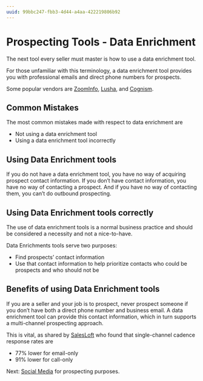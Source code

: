 ```yaml
---
uuid: 99bbc247-fbb3-4d44-a4aa-422219806b92
---
```


# Prospecting Tools - Data Enrichment

The next tool every seller must master is how to use a data enrichment tool.

For those unfamiliar with this terminology, a data enrichment tool provides you with professional emails and direct phone numbers for prospects.

Some popular vendors are [ZoomInfo](https://www.zoominfo.com), [Lusha](https://www.lusha.com), and [Cognism](https://www.cognism.com).

## Common Mistakes

The most common mistakes made with respect to data enrichment are

* Not using a data enrichment tool
* Using a data enrichment tool incorrectly

## Using Data Enrichment tools

If you do not have a data enrichment tool, you have no way of acquiring prospect contact information. If you don’t have contact information, you have no way of contacting a prospect. And if you have no way of contacting them, you can’t do outbound prospecting.

## Using Data Enrichment tools correctly

The use of data enrichment tools is a normal business practice and should be considered a necessity and not a nice-to-have.

Data Enrichments tools serve two purposes:

* Find prospects’ contact information
* Use that contact information to help prioritize contacts who could be prospects and who should not be

## Benefits of using Data Enrichment tools

If you are a seller and your job is to prospect, never prospect someone if you don’t have both a direct phone number and business email.  A data enrichment tool can provide this contact information, which in turn supports a multi-channel prospecting approach.

This is vital, as shared by [SalesLoft](https://pages.salesloft.com/rs/432-WAJ-793/images/33%20Tips%20for%20Optimizing%20B2B%20Sales%20Emails%20eBook.pdf?mkt_tok=NDMyLVdBSi03OTMAAAF9m1SHnRS1iDQqLvHu0D3bFwd2pc2WCy-UKAdmmWQOGz-6DViCCgC4OQKpG9r6aChNmAJ2IqiLavPIjflUUTytHTF-WqfNZgIe71uWadA&ref=blog.lavender.ai) who found that single-channel cadence response rates are

* 77% lower for email-only
* 91% lower for call-only

Next: [Social Media](./social-media.md) for prospecting purposes.
